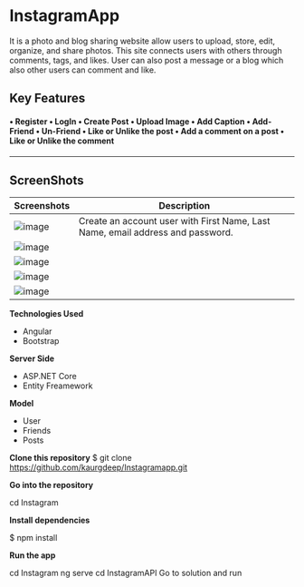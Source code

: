 # InstagramApp
It is a photo and blog sharing website allow users to upload, store, edit, organize, and share photos. This site connects users with others through comments, tags, and likes. User can also post a message or a blog which also other users can comment and like.


**Key Features** 
------------------
#### • Register • LogIn • Create Post • Upload Image • Add Caption • Add-Friend • Un-Friend  • Like or Unlike the post • Add a comment on a post • Like or Unlike the comment
----------------
## ScreenShots

Screenshots  | Description
------------ | -------------
![image](https://user-images.githubusercontent.com/37717564/66187096-d786bf00-e638-11e9-8526-d498fa5e7536.png) |  Create an account                                                                                                                       user with First Name,                                                                                                                   Last Name, email                                                                                                                         address and                                                                                                                             password.  
![image](https://user-images.githubusercontent.com/37717564/66028860-d592f380-e4b2-11e9-8216-74329fe80303.png)  |                                                                                                                        
![image](https://user-images.githubusercontent.com/37717564/66029005-33274000-e4b3-11e9-8917-2ff0bedfa5a9.png)  | 
![image](https://user-images.githubusercontent.com/37717564/66029873-fbb99300-e4b4-11e9-818e-bf2be1a09d01.png)  | 
![image](https://user-images.githubusercontent.com/37717564/66029164-9f09a880-e4b3-11e9-80ec-78ac27b2d1a9.png)  | 

**Technologies Used**
* Angular
* Bootstrap


**Server Side**
* ASP.NET Core
* Entity Freamework


**Model**
* User
* Friends
* Posts


**Clone this repository**
$ git clone https://github.com/kaurgdeep/Instagramapp.git

**Go into the repository**

 cd Instagram

**Install dependencies**

$ npm install

**Run the app**

cd Instagram
ng serve
cd InstagramAPI
Go to solution and run

